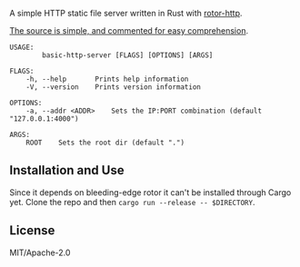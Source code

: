 A simple HTTP static file server written in Rust with
[rotor-http](https://github.com/tailhook/rotor-http).

[The source is simple, and commented for easy comprehension](src/main.rs).


```
USAGE:
        basic-http-server [FLAGS] [OPTIONS] [ARGS]

FLAGS:
    -h, --help       Prints help information
    -V, --version    Prints version information

OPTIONS:
    -a, --addr <ADDR>    Sets the IP:PORT combination (default "127.0.0.1:4000")

ARGS:
    ROOT    Sets the root dir (default ".")

```

## Installation and Use

Since it depends on bleeding-edge rotor it can't be installed through Cargo yet.
Clone the repo and then `cargo run --release -- $DIRECTORY`.

## License

MIT/Apache-2.0
